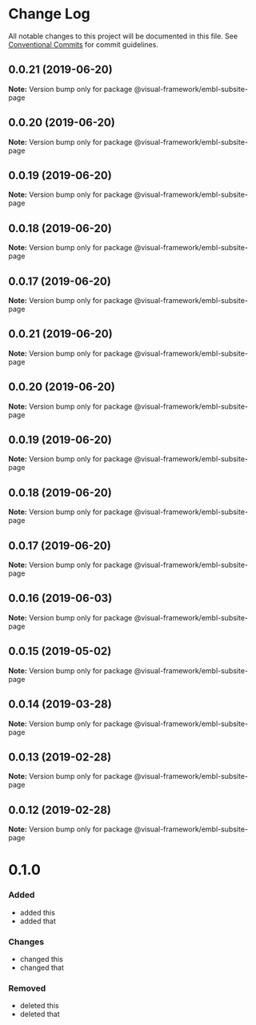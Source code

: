 # Change Log

All notable changes to this project will be documented in this file.
See [Conventional Commits](https://conventionalcommits.org) for commit guidelines.

## 0.0.21 (2019-06-20)

**Note:** Version bump only for package @visual-framework/embl-subsite-page





## 0.0.20 (2019-06-20)

**Note:** Version bump only for package @visual-framework/embl-subsite-page





## 0.0.19 (2019-06-20)

**Note:** Version bump only for package @visual-framework/embl-subsite-page





## 0.0.18 (2019-06-20)

**Note:** Version bump only for package @visual-framework/embl-subsite-page





## 0.0.17 (2019-06-20)

**Note:** Version bump only for package @visual-framework/embl-subsite-page





## 0.0.21 (2019-06-20)

**Note:** Version bump only for package @visual-framework/embl-subsite-page





## 0.0.20 (2019-06-20)

**Note:** Version bump only for package @visual-framework/embl-subsite-page





## 0.0.19 (2019-06-20)

**Note:** Version bump only for package @visual-framework/embl-subsite-page





## 0.0.18 (2019-06-20)

**Note:** Version bump only for package @visual-framework/embl-subsite-page





## 0.0.17 (2019-06-20)

**Note:** Version bump only for package @visual-framework/embl-subsite-page





## 0.0.16 (2019-06-03)

**Note:** Version bump only for package @visual-framework/embl-subsite-page





## 0.0.15 (2019-05-02)

**Note:** Version bump only for package @visual-framework/embl-subsite-page





## 0.0.14 (2019-03-28)

**Note:** Version bump only for package @visual-framework/embl-subsite-page





## 0.0.13 (2019-02-28)

**Note:** Version bump only for package @visual-framework/embl-subsite-page





## 0.0.12 (2019-02-28)

**Note:** Version bump only for package @visual-framework/embl-subsite-page





# 0.1.0

### Added
- added this
- added that

### Changes

- changed this
- changed that

### Removed

- deleted this
- deleted that
